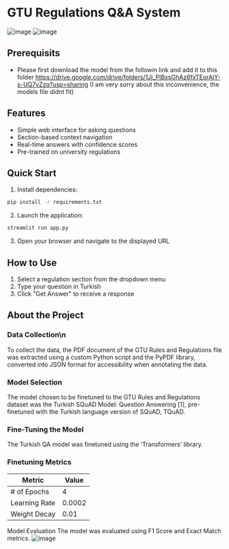 # GTU Regulations Q&A System
![image](https://github.com/user-attachments/assets/c565992c-b121-4b63-b9bc-8cec1bf1a461)
![image](https://github.com/user-attachments/assets/7261e7a3-96cf-411c-81f9-92c093320397)



## Prerequisits
- Please first download the model from the followin link and add it to this folder
https://drive.google.com/drive/folders/1Jj_PlBxsGhAz6fxTEorAjY-s-UQ7vZzq?usp=sharing
(I am very sorry about this inconvenience, the models file didnt fit)

## Features
- Simple web interface for asking questions
- Section-based context navigation
- Real-time answers with confidence scores
- Pre-trained on university regulations

## Quick Start
1. Install dependencies:
```bash
pip install -r requirements.txt
```

2. Launch the application:
```bash
streamlit run app.py
```

3. Open your browser and navigate to the displayed URL

## How to Use
1. Select a regulation section from the dropdown menu
3. Type your question in Turkish
4. Click "Get Answer" to receive a response

## About the Project
### Data Collection\n
To collect the data, the PDF document of the GTU Rules and Regulations file was extracted using a custom Python script and the PyPDF library, converted into JSON format for accessibility when annotating the data.

### Model Selection
The model chosen to be finetuned to the GTU Rules and Regulations dataset was the Turkish SQuAD Model: Question Answering [1], pre-finetuned with the Turkish language version of SQuAD, TQuAD.

### Fine-Tuning the Model
The Turkish QA model was finetuned using the ‘Transformers’ library. 

### Finetuning Metrics
| Metric  | Value |
| ------------- | ------------- |
| # of Epochs  | 4  |
| Learning Rate  | 0.0002  |
| Weight Decay | 0.01 |

Model Evaluation
The model was evaluated using F1 Score and Exact Match metrics.
![image](https://github.com/user-attachments/assets/c1450bc3-e2a5-4afa-8c35-f3bd974877da)


